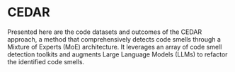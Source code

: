 # CEDAR
Presented here are the code datasets and outcomes of the CEDAR approach, a method that comprehensively detects code smells through a Mixture of Experts (MoE) architecture. It leverages an array of code smell detection toolkits and augments Large Language Models (LLMs) to refactor the identified code smells.

